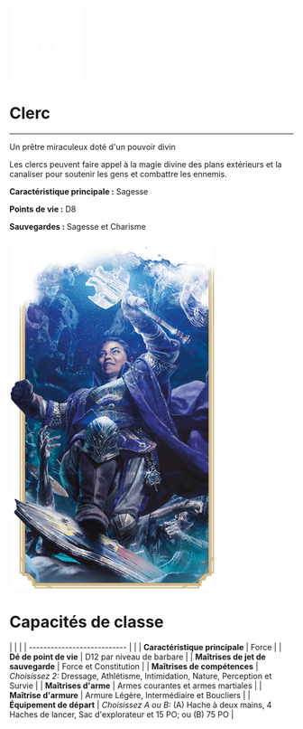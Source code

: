 <div class="icon-container">
  <img src="../_media/classes/clerc.png" alt="Clerc" class="icon-title" data-no-zoom />

# Clerc <!-- {docsify-ignore} -->

</div>

---

<div class="bloc-pres">
<div class="bloc-texte">
  <div class="pres">
    <p>Un prêtre miraculeux doté d'un pouvoir divin</p>
  </div>
  <div class="texte">
    <p>Les clercs peuvent faire appel à la magie divine des plans extérieurs et la canaliser pour soutenir les gens et combattre les ennemis.</p>
    <div class="summary">
      <p><strong>Caractéristique principale :</strong> Sagesse</p>
      <p><strong>Points de vie :</strong> D8</p>
      <p><strong>Sauvegardes :</strong> Sagesse et Charisme</p>
    </div>
  </div>
  </div>
  <img src="../_media/classes/pres-clerc.png" alt="Clerc" class="img-pres" data-no-zoom />
</div>

# Capacités de classe
| | |
| --------------------------- | |
| **Caractéristique principale** | Force |
| **Dé de point de vie** | D12 par niveau de barbare |
| **Maîtrises de jet de sauvegarde** | Force et Constitution |
| **Maîtrises de compétences** | *Choisissez 2:* Dressage, Athlétisme, Intimidation, Nature, Perception et Survie |
| **Maîtrises d'arme** | Armes courantes et armes martiales |
| **Maîtrise d'armure** | Armure Légère, Intermédiaire et Boucliers |
| **Équipement de départ** | *Choisissez A ou B:* (A) Hache à deux mains, 4 Haches de lancer, Sac d'explorateur et 15 PO; ou (B) 75 PO |
